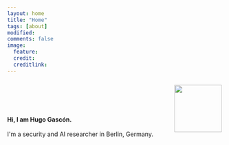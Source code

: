 ```yaml
---
layout: home 
title: "Home"
tags: [about]
modified:
comments: false
image:
  feature: 
  credit: 
  creditlink: 
---
```

<img class="project-img" src="../images/hg.png" style="width:110px;height:110;float:right;margin:10px 5px 20px 20px;">
<br>

<br><br><br>
<b>Hi, I am Hugo Gascón.</b>
<br><br>
I'm a security and AI researcher in Berlin, Germany.
